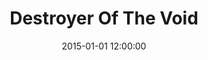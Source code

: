 ---
layout: work
title: Destroyer Of The Void
date: 2015-01-01 12:00:00
category: lightworks
imageURL: /images/lightworks/destroyer-of-the-void.jpg
thumbnailURL: /images/lightworks/destroyer-of-the-void-thumbnail.jpg
medium: Automotive paints, clear cast acrylic, clear coat, custom board and flexi ply, LEDs, 24v power supply, electrical cable, 240v plug, micro controller
dimensions: 1618mm Ø x 63mm D
price: $ 19,500
sold: true
---